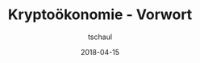 ---
title: "Kryptoökonomie - Vorwort"
author: tschaul
date: 2018-04-15
template: yt_video.jade
videoId: E9TK5DViuug
---